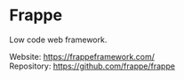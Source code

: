 # Frappe

Low code web framework.

Website: <https://frappeframework.com/>\
Repository: <https://github.com/frappe/frappe>